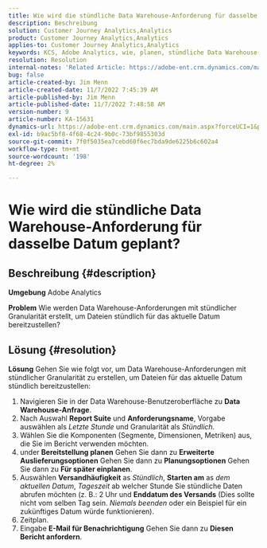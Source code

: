 ```yaml
---
title: Wie wird die stündliche Data Warehouse-Anforderung für dasselbe Datum geplant?
description: Beschreibung
solution: Customer Journey Analytics,Analytics
product: Customer Journey Analytics,Analytics
applies-to: Customer Journey Analytics,Analytics
keywords: KCS, Adobe Analytics, wie, planen, stündliche Data Warehouse-Anforderung, gleiches Datum
resolution: Resolution
internal-notes: 'Related Article: https://adobe-ent.crm.dynamics.com/main.aspx?appid=c8f3a4cd-a068-e911-a957-000d3a34e00b&pagetype=entityrecord&etn=knowledgearticle&id=b5d08a45-cea0-ea11-a812-000d3a303484'
bug: false
article-created-by: Jim Menn
article-created-date: 11/7/2022 7:45:39 AM
article-published-by: Jim Menn
article-published-date: 11/7/2022 7:48:58 AM
version-number: 9
article-number: KA-15631
dynamics-url: https://adobe-ent.crm.dynamics.com/main.aspx?forceUCI=1&pagetype=entityrecord&etn=knowledgearticle&id=f2576b26-705e-ed11-9561-6045bd0065f9
exl-id: b9ac5bf8-4f68-4c24-9b0c-73bf9855303d
source-git-commit: 7f0f5035ea7cebd60f6ec7bda9de6225b6c602a4
workflow-type: tm+mt
source-wordcount: '198'
ht-degree: 2%

---
```


# Wie wird die stündliche Data Warehouse-Anforderung für dasselbe Datum geplant?

## Beschreibung {#description}


<b>Umgebung</b>
Adobe Analytics

<b>Problem</b>
Wie werden Data Warehouse-Anforderungen mit stündlicher Granularität erstellt, um Dateien stündlich für das aktuelle Datum bereitzustellen?


## Lösung {#resolution}


<b>Lösung</b>
Gehen Sie wie folgt vor, um Data Warehouse-Anforderungen mit stündlicher Granularität zu erstellen, um Dateien für das aktuelle Datum stündlich bereitzustellen:

1. Navigieren Sie in der Data Warehouse-Benutzeroberfläche zu <b>Data Warehouse-Anfrage</b>.
2. Nach Auswahl <b>Report Suite</b> und <b>Anforderungsname</b>, Vorgabe auswählen als *Letzte Stunde* und Granularität als *Stündlich*.
3. Wählen Sie die Komponenten (Segmente, Dimensionen, Metriken) aus, die Sie im Bericht verwenden möchten.
4. under <b>Bereitstellung planen</b> Gehen Sie dann zu <b>Erweiterte Auslieferungsoptionen</b> Gehen Sie dann zu <b>Planungsoptionen</b> Gehen Sie dann zu <b>Für später einplanen</b>.
5. Auswählen <b>Versandhäufigkeit</b> as *Stündlich*, <b>Starten am</b> as *dem aktuellen Datum*, *Tageszeit* ab welcher Stunde Sie stündliche Daten abrufen möchten (z. B.: 2 Uhr und <b>Enddatum des Versands</b> (Dies sollte nicht vom selben Tag sein. *Niemals beenden* oder ein Beispiel für ein zukünftiges Datum würde funktionieren).
6. Zeitplan.
7. Eingabe <b>E-Mail für Benachrichtigung</b> Gehen Sie dann zu <b>Diesen Bericht anfordern</b>.
